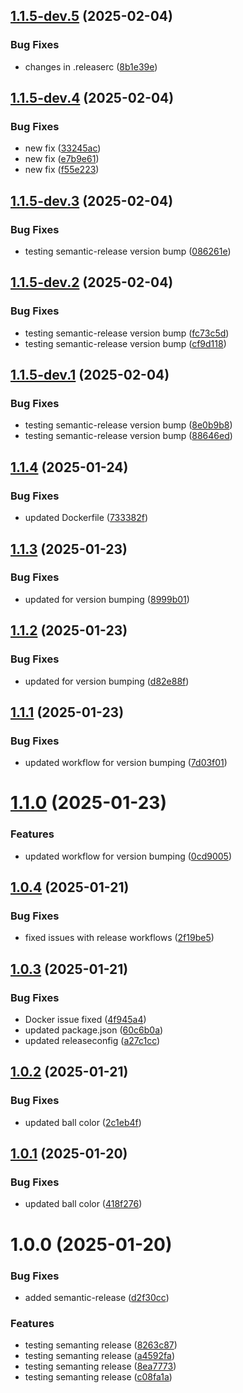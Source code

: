 ## [1.1.5-dev.5](https://github.com/sivaparthi/tts-frontend/compare/v1.1.5-dev.4...v1.1.5-dev.5) (2025-02-04)


### Bug Fixes

* changes in .releaserc ([8b1e39e](https://github.com/sivaparthi/tts-frontend/commit/8b1e39e6d3f0421e82e3c7968d5f450f3b3d33ec))

## [1.1.5-dev.4](https://github.com/sivaparthi/tts-frontend/compare/v1.1.5-dev.3...v1.1.5-dev.4) (2025-02-04)


### Bug Fixes

* new fix ([33245ac](https://github.com/sivaparthi/tts-frontend/commit/33245ac8a0f9c703eacb6e3ecc2b9a305379477b))
* new fix ([e7b9e61](https://github.com/sivaparthi/tts-frontend/commit/e7b9e61b1a82d041828ab58f649c2b223d069ff0))
* new fix ([f55e223](https://github.com/sivaparthi/tts-frontend/commit/f55e223c635d46e06d58e4dcfe89ef035e8d564e))

## [1.1.5-dev.3](https://github.com/sivaparthi/tts-frontend/compare/v1.1.5-dev.2...v1.1.5-dev.3) (2025-02-04)


### Bug Fixes

* testing semantic-release version bump ([086261e](https://github.com/sivaparthi/tts-frontend/commit/086261e8a644e197138ddcac69a3346fd04ed0a5))

## [1.1.5-dev.2](https://github.com/sivaparthi/tts-frontend/compare/v1.1.5-dev.1...v1.1.5-dev.2) (2025-02-04)


### Bug Fixes

* testing semantic-release version bump ([fc73c5d](https://github.com/sivaparthi/tts-frontend/commit/fc73c5deb5237bd2851592a4d320cb3c6d5788e6))
* testing semantic-release version bump ([cf9d118](https://github.com/sivaparthi/tts-frontend/commit/cf9d118f2f252655ded2e881d19c4d1783193f8b))

## [1.1.5-dev.1](https://github.com/sivaparthi/tts-frontend/compare/v1.1.4...v1.1.5-dev.1) (2025-02-04)


### Bug Fixes

* testing semantic-release version bump ([8e0b9b8](https://github.com/sivaparthi/tts-frontend/commit/8e0b9b84c27dae720ef73f85bf2cdb26293c2789))
* testing semantic-release version bump ([88646ed](https://github.com/sivaparthi/tts-frontend/commit/88646edbec0475f26b2a15449f85e3d62b9d273b))

## [1.1.4](https://github.com/sivaparthi/tts-frontend/compare/v1.1.3...v1.1.4) (2025-01-24)


### Bug Fixes

* updated Dockerfile ([733382f](https://github.com/sivaparthi/tts-frontend/commit/733382f59a195decb78b16cb8eac2534081074ae))

## [1.1.3](https://github.com/sivaparthi/tts-frontend/compare/v1.1.2...v1.1.3) (2025-01-23)


### Bug Fixes

* updated for version bumping ([8999b01](https://github.com/sivaparthi/tts-frontend/commit/8999b01e5e123c9aaec35db8f2a158246715c7f9))

## [1.1.2](https://github.com/sivaparthi/tts-frontend/compare/v1.1.1...v1.1.2) (2025-01-23)


### Bug Fixes

* updated for version bumping ([d82e88f](https://github.com/sivaparthi/tts-frontend/commit/d82e88f4637c29fdc5dd45c6c6a31a51730cbe64))

## [1.1.1](https://github.com/sivaparthi/tts-frontend/compare/v1.1.0...v1.1.1) (2025-01-23)


### Bug Fixes

* updated workflow for version bumping ([7d03f01](https://github.com/sivaparthi/tts-frontend/commit/7d03f012032c91872cf9a391f632fa65ef8ea520))

# [1.1.0](https://github.com/sivaparthi/tts-frontend/compare/v1.0.4...v1.1.0) (2025-01-23)


### Features

* updated workflow for version bumping ([0cd9005](https://github.com/sivaparthi/tts-frontend/commit/0cd90050cc86a4e05e37c87a1b7e99edc35460e2))

## [1.0.4](https://github.com/sivaparthi/tts-frontend/compare/v1.0.3...v1.0.4) (2025-01-21)


### Bug Fixes

* fixed issues with release workflows ([2f19be5](https://github.com/sivaparthi/tts-frontend/commit/2f19be554bdeab73fc4ffd41040ccb5459a4c660))

## [1.0.3](https://github.com/sivaparthi/tts-frontend/compare/v1.0.2...v1.0.3) (2025-01-21)


### Bug Fixes

* Docker issue fixed ([4f945a4](https://github.com/sivaparthi/tts-frontend/commit/4f945a4dc06d4c40bc8e84ca8b225959829e9dec))
* updated package.json ([60c6b0a](https://github.com/sivaparthi/tts-frontend/commit/60c6b0aa2c3ff66b772ac338db043eb73cd21edc))
* updated releaseconfig ([a27c1cc](https://github.com/sivaparthi/tts-frontend/commit/a27c1cc6466f894faae266b20f12509ac25911f4))

## [1.0.2](https://github.com/sivaparthi/tts-frontend/compare/v1.0.1...v1.0.2) (2025-01-21)


### Bug Fixes

* updated ball color ([2c1eb4f](https://github.com/sivaparthi/tts-frontend/commit/2c1eb4f5bdc5173bb6f281666dcd430b77494b0f))

## [1.0.1](https://github.com/sivaparthi/tts-frontend/compare/v1.0.0...v1.0.1) (2025-01-20)


### Bug Fixes

* updated ball color ([418f276](https://github.com/sivaparthi/tts-frontend/commit/418f2764ed39578765644d1fdb2780cec88235e9))

# 1.0.0 (2025-01-20)


### Bug Fixes

* added semantic-release ([d2f30cc](https://github.com/sivaparthi/tts-frontend/commit/d2f30cc2249bede45d555fdc9e3edcf9061ff92b))


### Features

* testing semanting release ([8263c87](https://github.com/sivaparthi/tts-frontend/commit/8263c87374fe5c582187a277fe73e1434e4e7647))
* testing semanting release ([a4592fa](https://github.com/sivaparthi/tts-frontend/commit/a4592fae190b15c4a1595392c1f5ca7ec0039148))
* testing semanting release ([8ea7773](https://github.com/sivaparthi/tts-frontend/commit/8ea777352390d73458bd107932c21f1c29ae4d86))
* testing semanting release ([c08fa1a](https://github.com/sivaparthi/tts-frontend/commit/c08fa1abe38e979486dd7136f0c2a73127a89256))
